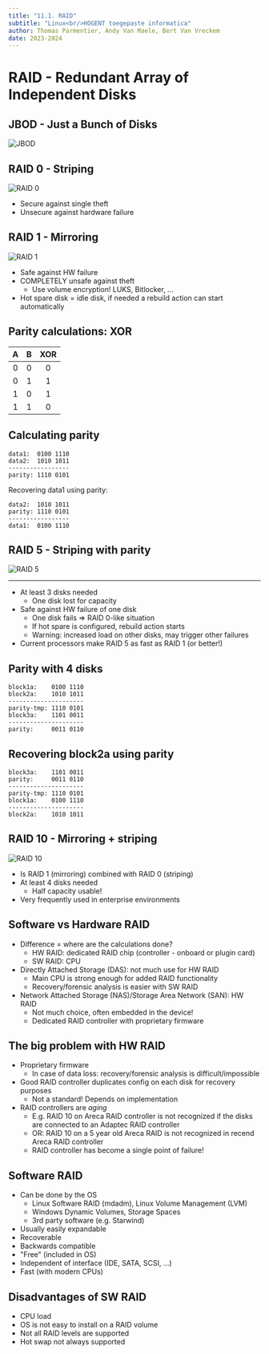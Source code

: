 ```yaml
---
title: "11.1. RAID"
subtitle: "Linux<br/>HOGENT toegepaste informatica"
author: Thomas Parmentier, Andy Van Maele, Bert Van Vreckem
date: 2023-2024
---
```


# RAID - Redundant Array of Independent Disks

## JBOD - Just a Bunch of Disks

![JBOD](assets/raid-jbod.png)

## RAID 0 - Striping

![RAID 0](assets/raid-0-striping.png)

- Secure against single theft
- Unsecure against hardware failure

## RAID 1 - Mirroring

![RAID 1](assets/raid-1-mirroring.gif)

- Safe against HW failure
- COMPLETELY unsafe against theft
    - Use volume encryption! LUKS, Bitlocker, ...
- Hot spare disk = idle disk, if needed a rebuild action can start automatically

## Parity calculations: XOR

|   A   |   B   |  XOR  |
| :---: | :---: | :---: |
|   0   |   0   |   0   |
|   0   |   1   |   1   |
|   1   |   0   |   1   |
|   1   |   1   |   0   |

## Calculating parity

```text
data1:  0100 1110
data2:  1010 1011
-----------------
parity: 1110 0101
```

Recovering data1 using parity:

```text
data2:  1010 1011
parity: 1110 0101
-----------------
data1:  0100 1110
```

## RAID 5 - Striping with parity

![RAID 5](assets/raid-5-parity.png)

---

- At least 3 disks needed
    - One disk lost for capacity
- Safe against HW failure of one disk
    - One disk fails ⇒ RAID 0-like situation
    - If hot spare is configured, rebuild action starts
    - Warning: increased load on other disks, may trigger other failures
- Current processors make RAID 5 as fast as RAID 1 (or better!)

## Parity with 4 disks

```text
block1a:    0100 1110
block2a:    1010 1011
---------------------
parity-tmp: 1110 0101
block3a:    1101 0011
---------------------
parity:     0011 0110
```

## Recovering block2a using parity

```text
block3a:    1101 0011
parity:     0011 0110
---------------------
parity-tmp: 1110 0101
block1a:    0100 1110
---------------------
block2a:    1010 1011
```

## RAID 10 - Mirroring + striping

![RAID 10](assets/raid-10.gif)

- Is RAID 1 (mirroring) combined with RAID 0 (striping)
- At least 4 disks needed
    - Half capacity usable!
- Very frequently used in enterprise environments

## Software vs Hardware RAID

- Difference = where are the calculations done?
    - HW RAID: dedicated RAID chip (controller - onboard or plugin card)
    - SW RAID: CPU
- Directly Attached Storage (DAS): not much use for HW RAID
    - Main CPU is strong enough for added RAID functionality
    - Recovery/forensic analysis is easier with SW RAID
- Network Attached Storage (NAS)/Storage Area Network (SAN): HW RAID
    - Not much choice, often embedded in the device!
    - Dedicated RAID controller with proprietary firmware

## The big problem with HW RAID

- Proprietary firmware
    - In case of data loss: recovery/forensic analysis is difficult/impossible
- Good RAID controller duplicates config on each disk for recovery purposes
    - Not a standard! Depends on implementation
- RAID controllers are *aging*
    - E.g. RAID 10 on Areca RAID controller is not recognized if the disks are connected to an Adaptec RAID controller
    - OR: RAID 10 on a 5 year old Areca RAID is not recognized in recend Areca RAID controller
    - RAID controller has become a single point of failure!

## Software RAID

- Can be done by the OS
    - Linux Software RAID (mdadm), Linux Volume Management (LVM)
    - Windows Dynamic Volumes, Storage Spaces
    - 3rd party software (e.g. Starwind)
- Usually easily expandable
- Recoverable
- Backwards compatible
- "Free" (included in OS)
- Independent of interface (IDE, SATA, SCSI, ...)
- Fast (with modern CPUs)

## Disadvantages of SW RAID

- CPU load
- OS is not easy to install on a RAID volume
- Not all RAID levels are supported
- Hot swap not always supported
